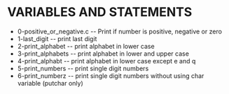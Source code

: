 # VARIABLES AND STATEMENTS

 - 0-positive_or_negative.c -- Print if number is positive, negative or zero
 - 1-last_digit -- print last digit
 - 2-print_alphabet -- print alphabet in lower case
 - 3-print_alphabets -- print alphabet in lower and upper case
 - 4-print_alphabt -- print alphabet in lower case except e and q
 - 5-print_numbers -- print single digit numbers
 - 6-print_numberz -- print single digit numbers without using char variable (putchar only)
